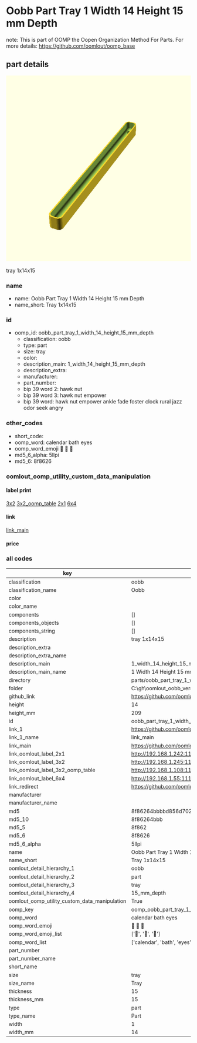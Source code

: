 # Oobb Part Tray 1 Width 14 Height 15 mm Depth  

note: This is part of OOMP the Oopen Organization Method For Parts. For more details: https://github.com/oomlout/oomp_base

##  part details
  

[![](3dpr.png)](3dpr.png)

tray 1x14x15



### name
* name: Oobb Part Tray 1 Width 14 Height 15 mm Depth
* name_short: Tray 1x14x15 
### id
* oomp_id: oobb_part_tray_1_width_14_height_15_mm_depth
  * classification: oobb
  * type: part
  * size: tray
  * color: 
  * description_main: 1_width_14_height_15_mm_depth
  * description_extra: 
  * manufacturer: 
  * part_number: 
  * bip 39 word 2: hawk nut
  * bip 39 word 3: hawk nut empower
  * bip 39 word: hawk nut empower ankle fade foster clock rural jazz odor seek angry

### other_codes
* short_code: 
* oomp_word: calendar bath eyes
* oomp_word_emoji :calendar: :bath: :eyes:
* md5_6_alpha: 5llpi
* md5_6: 8f8626






### oomlout_oomp_utility_custom_data_manipulation
#### label print
[3x2](http://192.168.1.245:1112/?label=oomp%205llpi)
[3x2_oomp_table](http://192.168.1.108:1112/?label=oomp%205llpi)
[2x1](http://192.168.1.242:1112/?label=oomp%205llpi)
[6x4](http://192.168.1.55:1112/?label=oomp%205llpi)    

#### link

[link_main](https://github.com/oomlout/oomlout_oobb_version_4_generated_parts/tree/main/navigation_oomp/oobb/part/tray/1_width_14_height_15_mm_depth/part)                              

#### price







### all codes 
| key | value |  
| --- | --- |  
| classification | oobb |  
| classification_name | Oobb |  
| color |  |  
| color_name |  |  
| components | [] |  
| components_objects | [] |  
| components_string | [] |  
| description | tray 1x14x15 |  
| description_extra |  |  
| description_extra_name |  |  
| description_main | 1_width_14_height_15_mm_depth |  
| description_main_name | 1 Width 14 Height 15 mm Depth |  
| directory | parts/oobb_part_tray_1_width_14_height_15_mm_depth |  
| folder | C:\gh\oomlout_oobb_version_4_generated_parts\parts\oobb_part_tray_1_width_14_height_15_mm_depth |  
| github_link | https://github.com/oomlout/oomlout_oomp_part_src/tree/main/parts/oobb_part_tray_1_width_14_height_15_mm_depth |  
| height | 14 |  
| height_mm | 209 |  
| id | oobb_part_tray_1_width_14_height_15_mm_depth |  
| link_1 | https://github.com/oomlout/oomlout_oobb_version_4_generated_parts/tree/main/navigation_oomp/oobb/part/tray/1_width_14_height_15_mm_depth/part |  
| link_1_name | link_main |  
| link_main | https://github.com/oomlout/oomlout_oobb_version_4_generated_parts/tree/main/navigation_oomp/oobb/part/tray/1_width_14_height_15_mm_depth/part |  
| link_oomlout_label_2x1 | http://192.168.1.242:1112/?label=oomp%205llpi |  
| link_oomlout_label_3x2 | http://192.168.1.245:1112/?label=oomp%205llpi |  
| link_oomlout_label_3x2_oomp_table | http://192.168.1.108:1112/?label=oomp%205llpi |  
| link_oomlout_label_6x4 | http://192.168.1.55:1112/?label=oomp%205llpi |  
| link_redirect | https://github.com/oomlout/oomlout_oobb_version_4_generated_parts/tree/main/parts/oobb_tray_01_14_15 |  
| manufacturer |  |  
| manufacturer_name |  |  
| md5 | 8f86264bbbbd856d7028e0929225eb4e |  
| md5_10 | 8f86264bbb |  
| md5_5 | 8f862 |  
| md5_6 | 8f8626 |  
| md5_6_alpha | 5llpi |  
| name | Oobb Part Tray 1 Width 14 Height 15 mm Depth |  
| name_short | Tray 1x14x15  |  
| oomlout_detail_hierarchy_1 | oobb |  
| oomlout_detail_hierarchy_2 | part |  
| oomlout_detail_hierarchy_3 | tray |  
| oomlout_detail_hierarchy_4 | 15_mm_depth |  
| oomlout_oomp_utility_custom_data_manipulation | True |  
| oomp_key | oomp_oobb_part_tray_1_width_14_height_15_mm_depth |  
| oomp_word | calendar bath eyes |  
| oomp_word_emoji | :calendar: :bath: :eyes: |  
| oomp_word_emoji_list | [':calendar:', ':bath:', ':eyes:'] |  
| oomp_word_list | ['calendar', 'bath', 'eyes'] |  
| part_number |  |  
| part_number_name |  |  
| short_name |  |  
| size | tray |  
| size_name | Tray |  
| thickness | 15 |  
| thickness_mm | 15 |  
| type | part |  
| type_name | Part |  
| width | 1 |  
| width_mm | 14 |  
